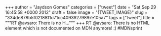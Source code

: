 
+++
author = "Jaydson Gomes"
categories = ["tweet"]
date = "Sat Sep 29 16:45:58 +0000 2012"
draft = false
image = "{TWEET_IMAGE}"
slug = "334de878b5f0218811d71cc40939279897e105a7"
tags = ["tweet"]
title = """RT @avsaro: There is no H..."""
+++
RT @avsaro: There is no HTML element which is not documented on MDN anymore! :) #MDNsprint
